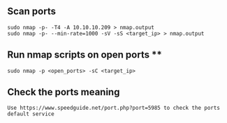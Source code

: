 ## Scan ports
	
	sudo nmap -p- -T4 -A 10.10.10.209 > nmap.output
	sudo nmap -p- --min-rate=1000 -sV -sS <target_ip> > nmap.output

## Run nmap scripts on open ports **

	sudo nmap -p <open_ports> -sC <target_ip>

## Check the ports meaning

	Use https://www.speedguide.net/port.php?port=5985 to check the ports default service
